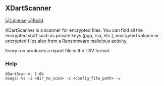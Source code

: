 ## XDartScanner ##
[![License](https://img.shields.io/badge/license-GPL3-green)](https://github.com/robo3945/xdartscanner/blob/master/LICENSE)
[![Build](https://img.shields.io/badge/build-1.0b-yellowgreen)]()

XDartScanner is a scanner for encrypted files.
You can find all the encrypted stuff such as
private keys (pgp, rsa, etc.), encrypted volume or
encrypted files also from a Ransomware malicious activity.

Every run produces a report file in the TSV format.

### Help ###

```
XDartScan v. 1.0b
Usage: %s -i <dir_to_scan> -c <config_file_path> -v
```
